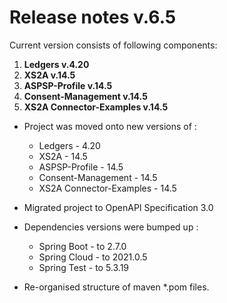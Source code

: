 # Release notes v.6.5

Current version consists of following components:

1. **Ledgers v.4.20**
2. **XS2A v.14.5**
3. **ASPSP-Profile v.14.5**
4. **Consent-Management v.14.5**
5. **XS2A Connector-Examples v.14.5**

-   Project was moved onto new versions of :

    -   Ledgers - 4.20
    -   XS2A - 14.5
    -   ASPSP-Profile - 14.5
    -   Consent-Management - 14.5
    -   XS2A Connector-Examples - 14.5

-   Migrated project to OpenAPI Specification 3.0

-   Dependencies versions were bumped up :

    -   Spring Boot - to 2.7.0
    -   Spring Cloud - to 2021.0.5
    -   Spring Test - to 5.3.19

-   Re-organised structure of maven \*.pom files.
